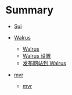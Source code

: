 # Summary

- [Sui ](./sui/intro.md)
- [Walrus]()

  - [Walrus](./walrus/intro.md)
  - [Walrus 设置](./walrus/setup.md)
  - [发布网站到 Walrus](./walrus/publish-site.md)

- [mvr]()
  - [mvr](./mvr/README.md)

